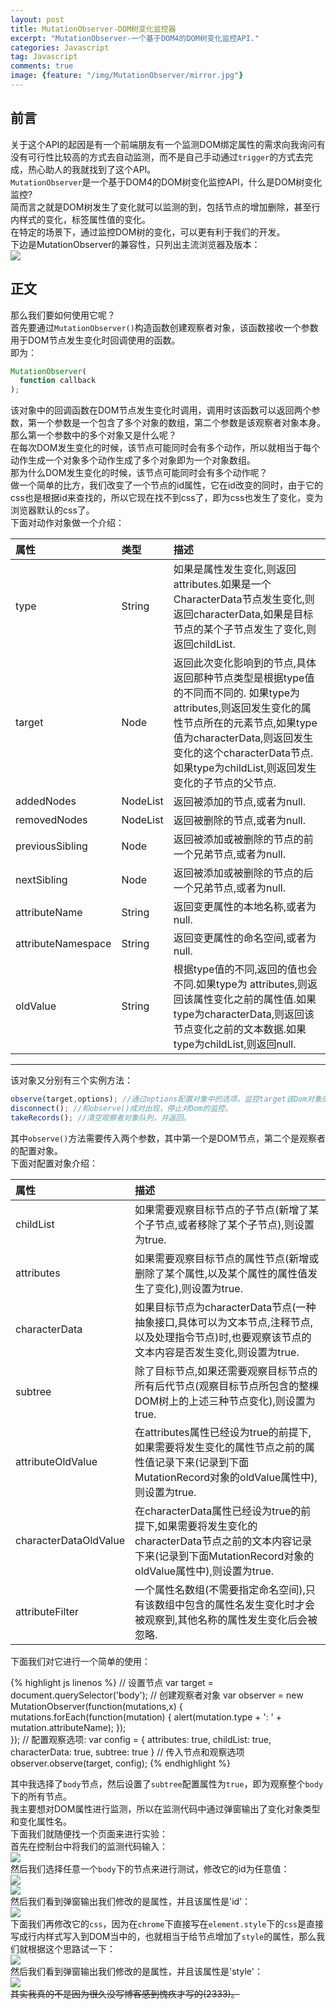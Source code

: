 ```yaml
---
layout: post
title: MutationObserver-DOM树变化监控器
excerpt: "MutationObserver-一个基于DOM4的DOM树变化监控API."
categories: Javascript
tag: Javascript
comments: true
image: {feature: "/img/MutationObserver/mirror.jpg"}
---
```


## 前言
关于这个API的起因是有一个前端朋友有一个监测DOM绑定属性的需求向我询问有没有可行性比较高的方式去自动监测，而不是自己手动通过`trigger`的方式去完成，热心助人的我就找到了这个API。  
`MutationObserver`是一个基于DOM4的DOM树变化监控API，什么是DOM树变化监控?  
简而言之就是DOM树发生了变化就可以监测的到，包括节点的增加删除，甚至行内样式的变化，标签属性值的变化。  
在特定的场景下，通过监控DOM树的变化，可以更有利于我们的开发。  
下边是MutationObserver的兼容性，只列出主流浏览器及版本：  
<img src="{{ site.loading }}" data-src="/img/MutationObserver/1.jpg" class="lazy">  

## 正文
那么我们要如何使用它呢？  
首先要通过`MutationObserver()`构造函数创建观察者对象，该函数接收一个参数用于DOM节点发生变化时回调使用的函数。  
即为：  

```js
MutationObserver(
  function callback
);
```

该对象中的回调函数在DOM节点发生变化时调用，调用时该函数可以返回两个参数，第一个参数是一个包含了多个对象的数组，第二个参数是该观察者对象本身。  
那么第一个参数中的多个对象又是什么呢？  
在每次DOM发生变化的时候，该节点可能同时会有多个动作，所以就相当于每个动作生成一个对象多个动作生成了多个对象即为一个对象数组。  
那为什么DOM发生变化的时候，该节点可能同时会有多个动作呢？  
做一个简单的比方，我们改变了一个节点的id属性，它在id改变的同时，由于它的css也是根据id来查找的，所以它现在找不到css了，即为css也发生了变化，变为浏览器默认的css了。  
下面对动作对象做一个介绍：  

| 属性          |   类型                | 描述                         |
|:------------- |:---------------------|:-----------------------------|
| type         | String | 如果是属性发生变化,则返回attributes.如果是一个CharacterData节点发生变化,则返回characterData,如果是目标节点的某个子节点发生了变化,则返回childList.             |
| target        | Node| 返回此次变化影响到的节点,具体返回那种节点类型是根据type值的不同而不同的. 如果type为attributes,则返回发生变化的属性节点所在的元素节点,如果type值为characterData,则返回发生变化的这个characterData节点.如果type为childList,则返回发生变化的子节点的父节点.             |
| addedNodes | NodeList              | 返回被添加的节点,或者为null.      |
| removedNodes | NodeList              | 返回被删除的节点,或者为null.      |
| previousSibling | Node              | 返回被添加或被删除的节点的前一个兄弟节点,或者为null.      |
| nextSibling | Node          | 返回被添加或被删除的节点的后一个兄弟节点,或者为null.   |
| attributeName | String           | 返回变更属性的本地名称,或者为null.   |
| attributeNamespace | String           | 返回变更属性的命名空间,或者为null.   |
| oldValue | String           | 根据type值的不同,返回的值也会不同.如果type为 attributes,则返回该属性变化之前的属性值.如果type为characterData,则返回该节点变化之前的文本数据.如果type为childList,则返回null.   |

<hr>
该对象又分别有三个实例方法：  

```js
observe(target,options); //通过options配置对象中的选项，监控target该Dom对象的变化。
disconnect(); //和observe()成对出现，停止对Dom的监控。
takeRecords(); //清空观察者对象队列，并返回。
```

其中`observe()`方法需要传入两个参数，其中第一个是DOM节点，第二个是观察者的配置对象。  
下面对配置对象介绍：  

| 属性          | 描述                |
|:--------------|:---------------------|
| childList         |如果需要观察目标节点的子节点(新增了某个子节点,或者移除了某个子节点),则设置为true.|
| attributes        |如果需要观察目标节点的属性节点(新增或删除了某个属性,以及某个属性的属性值发生了变化),则设置为true.|
| characterData |如果目标节点为characterData节点(一种抽象接口,具体可以为文本节点,注释节点,以及处理指令节点)时,也要观察该节点的文本内容是否发生变化,则设置为true.|
| subtree |除了目标节点,如果还需要观察目标节点的所有后代节点(观察目标节点所包含的整棵DOM树上的上述三种节点变化),则设置为true.|
| attributeOldValue |在attributes属性已经设为true的前提下,如果需要将发生变化的属性节点之前的属性值记录下来(记录到下面MutationRecord对象的oldValue属性中),则设置为true.|
| characterDataOldValue |在characterData属性已经设为true的前提下,如果需要将发生变化的characterData节点之前的文本内容记录下来(记录到下面MutationRecord对象的oldValue属性中),则设置为true.|
| attributeFilter |一个属性名数组(不需要指定命名空间),只有该数组中包含的属性名发生变化时才会被观察到,其他名称的属性发生变化后会被忽略.|

下面我们对它进行一个简单的使用： 
 
{% highlight js linenos %}
// 设置节点
var target = document.querySelector('body');
// 创建观察者对象
var observer = new MutationObserver(function(mutations,x) {
  mutations.forEach(function(mutation) {
    alert(mutation.type + ': ' + mutation.attributeName);
  });    
});
// 配置观察选项:
var config = { attributes: true, childList: true, characterData: true, subtree: true }
// 传入节点和观察选项
observer.observe(target, config);
{% endhighlight %}

其中我选择了`body`节点，然后设置了`subtree`配置属性为`true`，即为观察整个`body`下的所有节点。  
我主要想对DOM属性进行监测，所以在监测代码中通过弹窗输出了变化对象类型和变化属性名。  
下面我们就随便找一个页面来进行实验：  
首先在控制台中将我们的监测代码输入：  
<img src="{{ site.loading }}" data-src="/img/MutationObserver/2.jpg" class="lazy">  
然后我们选择任意一个`body`下的节点来进行测试，修改它的id为任意值：  
<img src="{{ site.loading }}" data-src="/img/MutationObserver/3.jpg" class="lazy">  
<img src="{{ site.loading }}" data-src="/img/MutationObserver/4.jpg" class="lazy">  
然后我们看到弹窗输出我们修改的是属性，并且该属性是'id'：  
<img src="{{ site.loading }}" data-src="/img/MutationObserver/5.jpg" class="lazy">  
下面我们再修改它的`css`，因为在`chrome`下直接写在`element.style`下的`css`是直接写成行内样式写入到DOM当中的，也就相当于给节点增加了`style`的属性，那么我们就根据这个思路试一下：  
<img src="{{ site.loading }}" data-src="/img/MutationObserver/6.jpg" class="lazy">  
然后我们看到弹窗输出我们修改的是属性，并且该属性是'style'：  
<img src="{{ site.loading }}" data-src="/img/MutationObserver/7.jpg" class="lazy">  
~~其实我真的不是因为很久没写博客感到愧疚才写的(2333)。~~